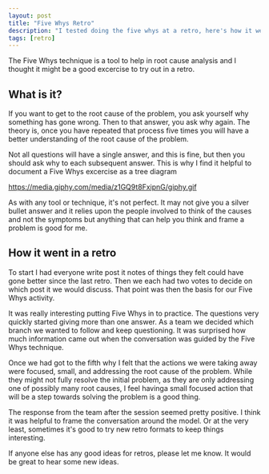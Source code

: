 ```yaml
---
layout: post
title: "Five Whys Retro"
description: "I tested doing the five whys at a retro, here's how it went"
tags: [retro]
---
```


The Five Whys technique is a tool to help in root cause analysis and I thought it might be a good excercise to try out in a retro.

## What is it?

If you want to get to the root cause of the problem, you ask yourself why something has gone wrong. Then to that answer, you ask why again. The theory is, once you have repeated that process five times you will have a better understanding of the root cause of the problem.

Not all questions will have a single answer, and this is fine, but then you should ask why to each subsequent answer. This is why I find it helpful to document a Five Whys excercise as a tree diagram

https://media.giphy.com/media/z1GQ9t8FxipnG/giphy.gif

As with any tool or technique, it's not perfect. It may not give you a silver bullet answer and it relies upon the people involved to think of the causes and not the symptoms but anything that can help you think and frame a problem is good for me.

## How it went in a retro

To start I had everyone write post it notes of things they felt could have gone better since the last retro. Then we each had two votes to decide on which post it we would discuss. That point was then the basis for our Five Whys activity.

It was really interesting putting Five Whys in to practice. The questions very quickly started giving more than one answer. As a team we decided which branch we wanted to follow and keep questioning. It was surprised how much information came out when the conversation was guided by the Five Whys technique.

Once we had got to the fifth why I felt that the actions we were taking away were focused, small, and addressing the root cause of the problem. While they might not fully resolve the initial problem, as they are only addressing one of possibly many root causes, I feel havinga small focused action that will be a step towards solving the problem is a good thing.

The response from the team after the session seemed pretty positive. I think it was helpful to frame the conversation around the model.
Or at the very least, sometimes it's good to try new retro formats to keep things interesting.

If anyone else has any good ideas for retros, please let me know. It would be great to hear some new ideas.

